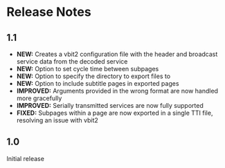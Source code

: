 Release Notes
=============

1.1
---

* **NEW:** Creates a vbit2 configuration file with the header and broadcast service data from the decoded service
* **NEW:** Option to set cycle time between subpages
* **NEW:** Option to specify the directory to export files to
* **NEW:** Option to include subtitle pages in exported pages
* **IMPROVED:** Arguments provided in the wrong format are now handled more gracefully
* **IMPROVED:** Serially transmitted services are now fully supported
* **FIXED:** Subpages within a page are now exported in a single TTI file, resolving an issue with vbit2

1.0
---

Initial release